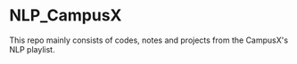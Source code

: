 # NLP_CampusX
This repo mainly consists of codes, notes and projects from the CampusX's NLP playlist.
